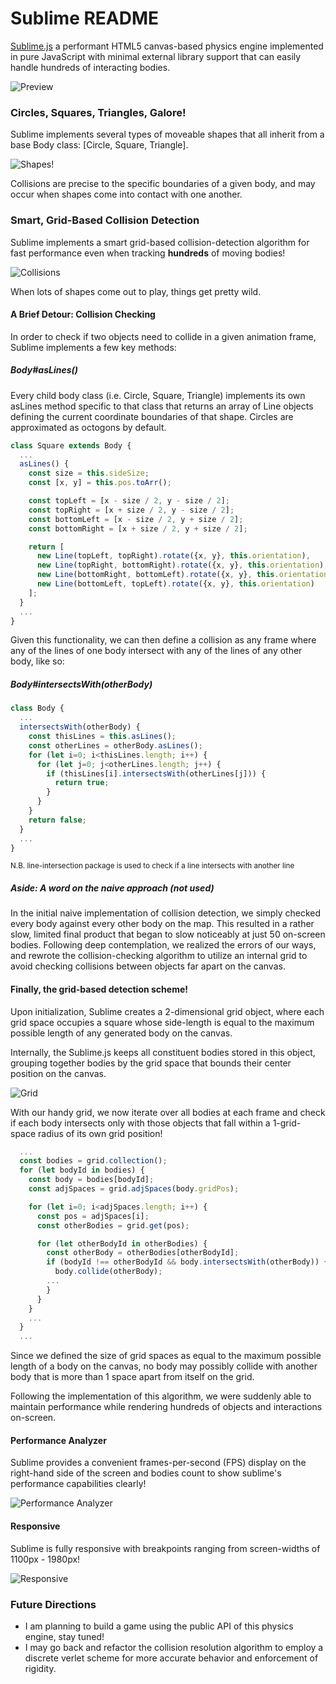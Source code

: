 # Sublime README

[Sublime.js](http://www.lukeespina.com/sublime) a performant HTML5 canvas-based physics engine implemented in pure JavaScript with minimal external library support that can easily handle hundreds of interacting bodies.

![Preview](css/sublime.png)

### Circles, Squares, Triangles, Galore!
Sublime implements several types of moveable shapes that all inherit from a base Body class: [Circle, Square, Triangle].  

![Shapes!](css/collisions.gif)

Collisions are precise to the specific boundaries of a given body, and may occur when shapes come into contact with one another.

### Smart, Grid-Based Collision Detection
Sublime implements a smart grid-based collision-detection algorithm for fast performance even when tracking **hundreds** of moving bodies!

![Collisions](css/performant_collisions.gif)

When lots of shapes come out to play, things get pretty wild.

#### A Brief Detour: Collision Checking

In order to check if two objects need to collide in a given animation frame, Sublime implements a few key methods:

##### Body#asLines()
Every child body class (i.e. Circle, Square, Triangle) implements its own asLines method specific to that class that returns an array of Line objects defining the current coordinate boundaries of that shape.  Circles are approximated as octogons by default.

```javascript
class Square extends Body {
  ...
  asLines() {
    const size = this.sideSize;
    const [x, y] = this.pos.toArr();

    const topLeft = [x - size / 2, y - size / 2];
    const topRight = [x + size / 2, y - size / 2];
    const bottomLeft = [x - size / 2, y + size / 2];
    const bottomRight = [x + size / 2, y + size / 2];

    return [
      new Line(topLeft, topRight).rotate({x, y}, this.orientation),
      new Line(topRight, bottomRight).rotate({x, y}, this.orientation),
      new Line(bottomRight, bottomLeft).rotate({x, y}, this.orientation),
      new Line(bottomLeft, topLeft).rotate({x, y}, this.orientation)
    ];
  }
  ...
}
```

Given this functionality, we can then define a collision as any frame where any of the lines of one body intersect with any of the lines of any other body, like so:

##### Body#intersectsWith(otherBody)

```javascript
class Body {
  ...
  intersectsWith(otherBody) {
    const thisLines = this.asLines();
    const otherLines = otherBody.asLines();
    for (let i=0; i<thisLines.length; i++) {
      for (let j=0; j<otherLines.length; j++) {
        if (thisLines[i].intersectsWith(otherLines[j])) {
          return true;
        }
      }
    }
    return false;
  }
  ...
}
```
<sup>N.B. line-intersection package is used to check if a line intersects with another line</sup>

##### Aside: A word on the naive approach (not used)

In the initial naive implementation of collision detection, we simply checked every body against every other body on the map.  This resulted in a rather slow, limited final product that began to slow noticeably at just 50 on-screen bodies.  Following deep contemplation, we realized the errors of our ways, and rewrote the collision-checking algorithm to utilize an internal grid to avoid checking collisions between objects far apart on the canvas.

#### Finally, the grid-based detection scheme!

Upon initialization, Sublime creates a 2-dimensional grid object, where each grid space occupies a square whose side-length is equal to the maximum possible length of any generated body on the canvas.

Internally, the Sublime.js keeps all constituent bodies stored in this object, grouping together bodies by the grid space that bounds their center position on the canvas.

![Grid](css/grid.png)

With our handy grid, we now iterate over all bodies at each frame and check if each body intersects only with those objects that fall within a 1-grid-space radius of its own grid position!  

```javascript
  ...
  const bodies = grid.collection();
  for (let bodyId in bodies) {
    const body = bodies[bodyId];
    const adjSpaces = grid.adjSpaces(body.gridPos);

    for (let i=0; i<adjSpaces.length; i++) {
      const pos = adjSpaces[i];
      const otherBodies = grid.get(pos);

      for (let otherBodyId in otherBodies) {
        const otherBody = otherBodies[otherBodyId];
        if (bodyId !== otherBodyId && body.intersectsWith(otherBody)) {
          body.collide(otherBody);
        ...
        }
      }
    }
    ...
  }
  ...
```

Since we defined the size of grid spaces as equal to the maximum possible length of a body on the canvas, no body may possibly collide with another body that is more than 1 space apart from itself on the grid.

Following the implementation of this algorithm, we were suddenly able to maintain performance while rendering hundreds of objects and interactions on-screen.

#### Performance Analyzer
Sublime provides a convenient frames-per-second (FPS) display on the right-hand side of the screen and bodies count to show sublime's performance capabilities clearly!

![Performance Analyzer](css/performance.png)

#### Responsive
Sublime is fully responsive with breakpoints ranging from screen-widths of 1100px - 1980px!

![Responsive](css/responsive.gif)

### Future Directions
* I am planning to build a game using the public API of this physics engine, stay tuned!
* I may go back and refactor the collision resolution algorithm to employ a discrete verlet scheme for more accurate behavior and enforcement of rigidity.
